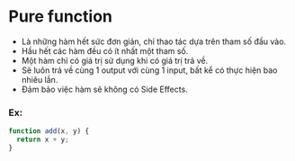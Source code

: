 # Pure function

- Là những hàm hết sức đơn giản, chỉ thao tác dựa trên tham số đầu vào.
- Hầu hết các hàm đều có ít nhất một tham số.
- Một hàm chỉ có giá trị sử dụng khi có giá trị trả về.
- Sẽ luôn trả về cùng 1 output với cùng 1 input, bất kể có thực hiện bao nhiêu lần.
- Đảm bảo việc hàm sẽ không có Side Effects.

### Ex:
```js
function add(x, y) {
  return x + y;
}
```

